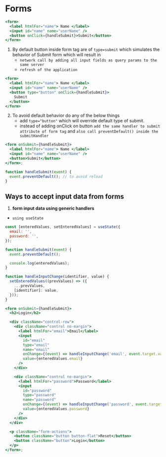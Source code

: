 # Forms

```jsx
<form>
  <label htmlFor="name"> Name </label>
  <input id="name" name="userName" />
  <button onClick={handleSubmit}>Submit</button>
</form>
```

1. By default button inside form tag are of `type=submit` which simulates the behavior of Submit form which will result in
   - `network call by adding all input fields as query params to the same server`
   - `refresh of the application`

```jsx
<form>
  <label htmlFor="name"> Name </label>
  <input id="name" name="userName" />
  <button type="button" onClick={handleSubmit}>
    Submit
  </button>
</form>
```

2. To avoid default behavior do any of the below things
   - add `type="button"` which will override default type of submit.
   - instead of adding onClick on button `add the same handler to submit attribute of form tag` and `also call preventDefault() inside the submitHandler`

```jsx
<form onSubmit={handleSubmit}>
  <label htmlFor="name"> Name </label>
  <input id="name" name="userName" />
  <button>Submit</button>
</form>;

function handleSubmit(event) {
  event.preventDefault(); // to avoid reload
}
```

## Ways to accept input data from forms

1. **form input data using generic handlers**

- `using useState`

```jsx
const [enteredValues, setEnteredValues] = useState({
  email: '',
  password: '',
});

function handleSubmit(event) {
  event.preventDefault();

  console.log(enteredValues);
}

function handleInputChange(identifier, value) {
  setEnteredValues((prevValues) => ({
    ...prevValues,
    [identifier]: value,
  }));
}

<form onSubmit={handleSubmit}>
  <h2>Login</h2>

  <div className="control-row">
    <div className="control no-margin">
      <label htmlFor="email">Email</label>
      <input
        id="email"
        type="email"
        name="email"
        onChange={(event) => handleInputChange('email', event.target.value)}
        value={enteredValues.email}
      />
    </div>

    <div className="control no-margin">
      <label htmlFor="password">Password</label>
      <input
        id="password"
        type="password"
        name="password"
        onChange={(event) => handleInputChange('password', event.target.value)}
        value={enteredValues.password}
      />
    </div>
  </div>

  <p className="form-actions">
    <button className="button button-flat">Reset</button>
    <button className="button">Login</button>
  </p>
</form>;
```
